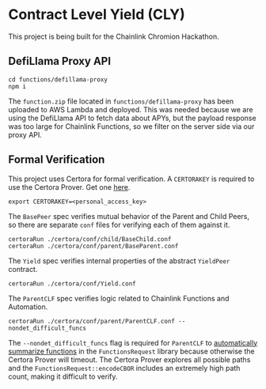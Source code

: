 # Contract Level Yield (CLY)

This project is being built for the Chainlink Chromion Hackathon.

## DefiLlama Proxy API

```
cd functions/defillama-proxy
npm i
```

The `function.zip` file located in `functions/defillama-proxy` has been uploaded to AWS Lambda and deployed. This was needed because we are using the DefiLlama API to fetch data about APYs, but the payload response was too large for Chainlink Functions, so we filter on the server side via our proxy API.

## Formal Verification

This project uses Certora for formal verification. A `CERTORAKEY` is required to use the Certora Prover. Get one [here](https://docs.certora.com/en/latest/docs/user-guide/install.html#step-3-set-the-personal-access-key-as-an-environment-variable).

```
export CERTORAKEY=<personal_access_key>
```

The `BasePeer` spec verifies mutual behavior of the Parent and Child Peers, so there are separate `conf` files for verifying each of them against it.

```
certoraRun ./certora/conf/child/BaseChild.conf
certoraRun ./certora/conf/parent/BaseParent.conf
```

The `Yield` spec verifies internal properties of the abstract `YieldPeer` contract.

```
certoraRun ./certora/conf/Yield.conf
```

The `ParentCLF` spec verifies logic related to Chainlink Functions and Automation.

```
certoraRun ./certora/conf/parent/ParentCLF.conf --nondet_difficult_funcs
```

The `--nondet_difficult_funcs` flag is required for `ParentCLF` to [automatically summarize functions](https://docs.certora.com/en/latest/docs/prover/cli/options.html#nondet-difficult-funcs) in the `FunctionsRequest` library because otherwise the Certora Prover will timeout. The Certora Prover explores all possible paths and the `FunctionsRequest::encodeCBOR` includes an extremely high path count, making it difficult to verify.
